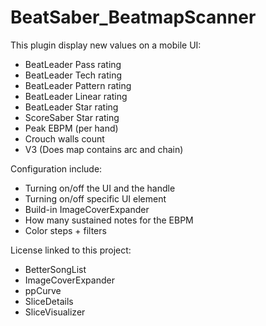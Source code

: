 # BeatSaber_BeatmapScanner
This plugin display new values on a mobile UI:
- BeatLeader Pass rating
- BeatLeader Tech rating
- BeatLeader Pattern rating
- BeatLeader Linear rating
- BeatLeader Star rating
- ScoreSaber Star rating
- Peak EBPM (per hand)
- Crouch walls count
- V3 (Does map contains arc and chain)
  
Configuration include:
- Turning on/off the UI and the handle
- Turning on/off specific UI element
- Build-in ImageCoverExpander
- How many sustained notes for the EBPM
- Color steps + filters
  
License linked to this project:
- BetterSongList
- ImageCoverExpander
- ppCurve
- SliceDetails
- SliceVisualizer
